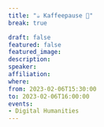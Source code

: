 ```yaml
---
title: "☕️ Kaffeepause 🥐"
break: true

draft: false
featured: false
featured_image:
description:
speaker:
affiliation:
where:
from: 2023-02-06T15:30:00
to: 2023-02-06T16:00:00
events:
- Digital Humanities
---
```


